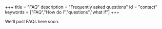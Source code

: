 +++
title = "FAQ"
description = "Frequently asked questions"
id = "contact"
keywords = ["FAQ","How do I","questions","what if"]
+++

We'll post FAQs here soon.
